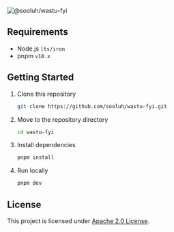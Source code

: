 ![@sooluh/wastu-fyi](https://socialify.git.ci/sooluh/wastu-fyi/image?description=1&descriptionEditable=Unofficial%20Wastukancana%20URL%20shortener.&font=Jost&forks=1&issues=1&logo=https%3A%2F%2Fcdn.jsdelivr.net%2Fgh%2Fmicrosoft%2Ffluentui-emoji%40main%2Fassets%2FLink%2FColor%2Flink_color.svg&name=1&owner=1&pattern=Charlie%20Brown&pulls=1&stargazers=1&theme=Auto)

## Requirements

- Node.js `lts/iron`
- pnpm `v10.x`

## Getting Started

1. Clone this repository

   ```bash
   git clone https://github.com/sooluh/wastu-fyi.git
   ```

2. Move to the repository directory

   ```bash
   cd wastu-fyi
   ```

3. Install dependencies

   ```bash
   pnpm install
   ```

4. Run locally

   ```bash
   pnpm dev
   ```

## License

This project is licensed under [Apache 2.0 License](https://github.com/sooluh/wastu-fyi/blob/main/LICENSE).
